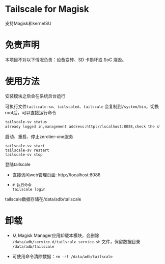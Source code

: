 # Tailscale for Magisk

支持Magisk和kernelSU

# 免责声明
本项目不对以下情况负责：设备变砖、SD 卡损坏或 SoC 烧毁。

# 使用方法
安装模块之后会在系统后台运行

可执行文件`tailscale-sv`、`tailscaled`、`tailscale` 会复制到`/system/bin`，切换root后，可以直接运行命令

```bash
tailscale-sv status
already logged in,management address:http://localhost:8088,check the status excute`tailscale status` by terminal
```

启动、重启、停止zerotier-one服务

```
tailscale-sv start
tailscale-sv restart
tailscale-sv stop
```

登陆tailscale

- 直接访问web管理页面: http://localhost:8088

- ```
  # 执行命令
  tailscale login

tailscale数据存储在/data/adb/tailscale

# 卸载

- 从 Magisk Manager应用卸载本模块，会删除 `/data/adb/service.d/tailscale_service.sh` 文件，保留数据目录 `/data/adb/tailscale`

- 可使用命令清除数据：`rm -rf /data/adb/tailscale`
